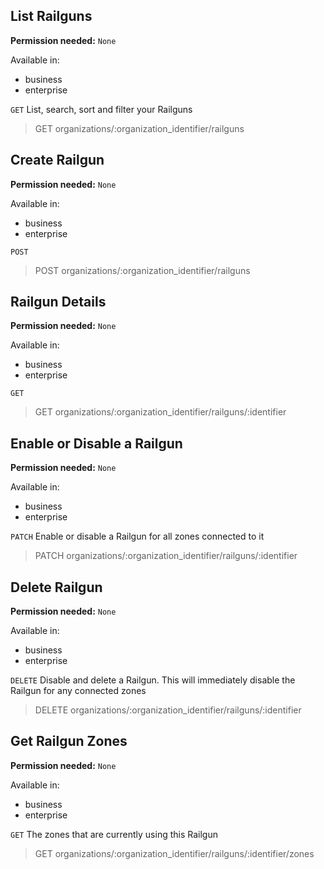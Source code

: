 ## List Railguns

**Permission needed:** `None`

Available in:

* business
* enterprise

`GET` List, search, sort and filter your Railguns

> GET organizations/:organization_identifier/railguns


## Create Railgun

**Permission needed:** `None`

Available in:

* business
* enterprise

`POST` 

> POST organizations/:organization_identifier/railguns


## Railgun Details

**Permission needed:** `None`

Available in:

* business
* enterprise

`GET` 

> GET organizations/:organization_identifier/railguns/:identifier


## Enable or Disable a Railgun

**Permission needed:** `None`

Available in:

* business
* enterprise

`PATCH` Enable or disable a Railgun for all zones connected to it

> PATCH organizations/:organization_identifier/railguns/:identifier


## Delete Railgun

**Permission needed:** `None`

Available in:

* business
* enterprise

`DELETE` Disable and delete a Railgun. This will immediately disable the Railgun for any connected zones

> DELETE organizations/:organization_identifier/railguns/:identifier


## Get Railgun Zones

**Permission needed:** `None`

Available in:

* business
* enterprise

`GET` The zones that are currently using this Railgun

> GET organizations/:organization_identifier/railguns/:identifier/zones
